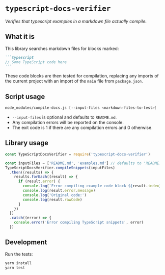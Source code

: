# `typescript-docs-verifier`

_Verifies that typescript examples in a markdown file actually compile._

## What it is

This library searches markdown files for blocks marked:

````Markdown
```typescript
// Some TypeScript code here
```
````

These code blocks are then tested for compilation, replacing any imports of the current project with an import of the `main` file from `package.json`.

## Script usage

```bash
node_modules/compile-docs.js [--input-files <markdown-files-to-test>]
```

* `--input-files` is optional and defaults to `README.md`.
* Any compilation errors will be reported on the console.
* The exit code is 1 if there are any compilation errors and 0 otherwise.

## Library usage

```javascript
const TypeScriptDocsVerifier = require('typescript-docs-verifier')

const inputFiles = ['README.md', 'examples.md'] // defaults to 'README.md' if not provided
TypeScriptDocsVerifier.compileSnippets(inputFiles)
  .then((results) => {
    results.forEach((result) => {
      if (result.error) {
        console.log(`Error compiling example code block ${result.index} in file ${result.file}`)
        console.log(result.error.message)
        console.log('Original code:')
        console.log(result.rawCode)
      }
    })
  })
  .catch((error) => {
    console.error('Error compiling TypeScript snippets', error)
  })
```

## Development

Run the tests:

```sh
yarn install
yarn test
```
